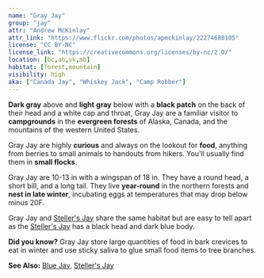 ```yaml
---
name: "Gray Jay"
group: "jay"
attr: "Andrew McKinlay"
attr_link: "https://www.flickr.com/photos/apmckinlay/22274688105"
license: "CC BY-NC"
license_link: "https://creativecommons.org/licenses/by-nc/2.0/"
location: [bc,ab,sk,mb]
habitat: [forest,mountain]
visibility: high
aka: ["Canada Jay", "Whiskey Jack", "Camp Robber"]
---
```

**Dark gray** above and **light** **gray** below with a **black patch** on the back of their head and a white cap and throat, Gray Jay are a familiar visitor to **campgrounds** in the **evergreen forests** of Alaska, Canada, and the mountains of the western United States.

Gray Jay are highly **curious** and always on the lookout for **food**, anything from berries to small animals to handouts from hikers. You'll usually find them in **small flocks**.

Gray Jay are 10-13 in with a wingspan of 18 in. They have a round head, a short bill, and a long tail. They live **year-round** in the northern forests and **nest in late winter**, incubating eggs at temperatures that may drop below minus 20F.

Gray Jay and [Steller's Jay](/birds/steljay) share the same habitat but are easy to tell apart as the [Steller's Jay](/birds/steljay) has a black head and dark blue body.

**Did you know?** Gray Jay store large quantities of food in bark crevices to eat in winter and use sticky saliva to glue small food items to tree branches.

<!-- generated, do not edit -->
**See Also:**
[Blue Jay](/birds/blujay),
[Steller's Jay](/birds/steljay)
